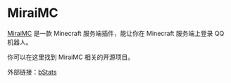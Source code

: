 # MiraiMC
[MiraiMC](https://github.com/DreamVoid/MiraiMC) 是一款 Minecraft 服务端插件，能让你在 Minecraft 服务端上登录 QQ 机器人。

你可以在这里找到 MiraiMC 相关的开源项目。

外部链接：[bStats](https://bstats.org/plugin/bukkit/MiraiMC/11534)
